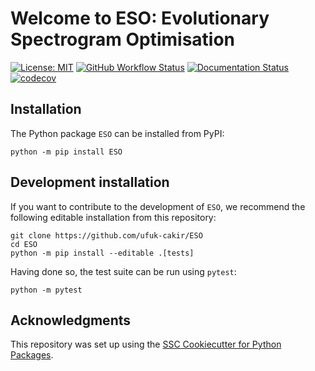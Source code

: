 # Welcome to ESO: Evolutionary Spectrogram Optimisation

[![License: MIT](https://img.shields.io/badge/License-MIT-yellow.svg)](https://opensource.org/licenses/MIT)
[![GitHub Workflow Status](https://img.shields.io/github/actions/workflow/status/ufuk-cakir/ESO/ci.yml?branch=main)](https://github.com/ufuk-cakir/ESO/actions/workflows/ci.yml)
[![Documentation Status](https://readthedocs.org/projects/ESO/badge/)](https://ESO.readthedocs.io/)
[![codecov](https://codecov.io/gh/ufuk-cakir/ESO/branch/main/graph/badge.svg)](https://codecov.io/gh/ufuk-cakir/ESO)

## Installation

The Python package `ESO` can be installed from PyPI:

```
python -m pip install ESO
```

## Development installation

If you want to contribute to the development of `ESO`, we recommend
the following editable installation from this repository:

```
git clone https://github.com/ufuk-cakir/ESO
cd ESO
python -m pip install --editable .[tests]
```

Having done so, the test suite can be run using `pytest`:

```
python -m pytest
```

## Acknowledgments

This repository was set up using the [SSC Cookiecutter for Python Packages](https://github.com/ssciwr/cookiecutter-python-package).
